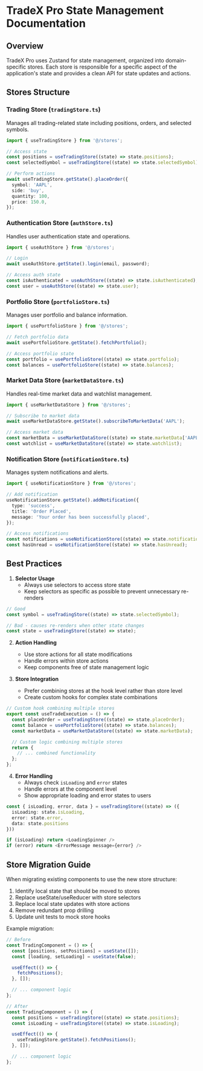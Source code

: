 # TradeX Pro State Management Documentation

## Overview

TradeX Pro uses Zustand for state management, organized into domain-specific stores. Each store is responsible for a specific aspect of the application's state and provides a clean API for state updates and actions.

## Stores Structure

### Trading Store (`tradingStore.ts`)

Manages all trading-related state including positions, orders, and selected symbols.

```typescript
import { useTradingStore } from '@/stores';

// Access state
const positions = useTradingStore((state) => state.positions);
const selectedSymbol = useTradingStore((state) => state.selectedSymbol);

// Perform actions
await useTradingStore.getState().placeOrder({
  symbol: 'AAPL',
  side: 'buy',
  quantity: 100,
  price: 150.0,
});
```

### Authentication Store (`authStore.ts`)

Handles user authentication state and operations.

```typescript
import { useAuthStore } from '@/stores';

// Login
await useAuthStore.getState().login(email, password);

// Access auth state
const isAuthenticated = useAuthStore((state) => state.isAuthenticated);
const user = useAuthStore((state) => state.user);
```

### Portfolio Store (`portfolioStore.ts`)

Manages user portfolio and balance information.

```typescript
import { usePortfolioStore } from '@/stores';

// Fetch portfolio data
await usePortfolioStore.getState().fetchPortfolio();

// Access portfolio state
const portfolio = usePortfolioStore((state) => state.portfolio);
const balances = usePortfolioStore((state) => state.balances);
```

### Market Data Store (`marketDataStore.ts`)

Handles real-time market data and watchlist management.

```typescript
import { useMarketDataStore } from '@/stores';

// Subscribe to market data
await useMarketDataStore.getState().subscribeToMarketData('AAPL');

// Access market data
const marketData = useMarketDataStore((state) => state.marketData['AAPL']);
const watchlist = useMarketDataStore((state) => state.watchlist);
```

### Notification Store (`notificationStore.ts`)

Manages system notifications and alerts.

```typescript
import { useNotificationStore } from '@/stores';

// Add notification
useNotificationStore.getState().addNotification({
  type: 'success',
  title: 'Order Placed',
  message: 'Your order has been successfully placed',
});

// Access notifications
const notifications = useNotificationStore((state) => state.notifications);
const hasUnread = useNotificationStore((state) => state.hasUnread);
```

## Best Practices

1. **Selector Usage**
   - Always use selectors to access store state
   - Keep selectors as specific as possible to prevent unnecessary re-renders

```typescript
// Good
const symbol = useTradingStore((state) => state.selectedSymbol);

// Bad - causes re-renders when other state changes
const state = useTradingStore((state) => state);
```

2. **Action Handling**
   - Use store actions for all state modifications
   - Handle errors within store actions
   - Keep components free of state management logic

3. **Store Integration**
   - Prefer combining stores at the hook level rather than store level
   - Create custom hooks for complex state combinations

```typescript
// Custom hook combining multiple stores
export const useTradeExecution = () => {
  const placeOrder = useTradingStore((state) => state.placeOrder);
  const balance = usePortfolioStore((state) => state.balances);
  const marketData = useMarketDataStore((state) => state.marketData);

  // Custom logic combining multiple stores
  return {
    // ... combined functionality
  };
};
```

4. **Error Handling**
   - Always check `isLoading` and `error` states
   - Handle errors at the component level
   - Show appropriate loading and error states to users

```typescript
const { isLoading, error, data } = useTradingStore((state) => ({
  isLoading: state.isLoading,
  error: state.error,
  data: state.positions
}))

if (isLoading) return <LoadingSpinner />
if (error) return <ErrorMessage message={error} />
```

## Store Migration Guide

When migrating existing components to use the new store structure:

1. Identify local state that should be moved to stores
2. Replace useState/useReducer with store selectors
3. Replace local state updates with store actions
4. Remove redundant prop drilling
5. Update unit tests to mock store hooks

Example migration:

```typescript
// Before
const TradingComponent = () => {
  const [positions, setPositions] = useState([]);
  const [loading, setLoading] = useState(false);

  useEffect(() => {
    fetchPositions();
  }, []);

  // ... component logic
};

// After
const TradingComponent = () => {
  const positions = useTradingStore((state) => state.positions);
  const isLoading = useTradingStore((state) => state.isLoading);

  useEffect(() => {
    useTradingStore.getState().fetchPositions();
  }, []);

  // ... component logic
};
```
